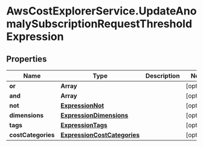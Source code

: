 # AwsCostExplorerService.UpdateAnomalySubscriptionRequestThresholdExpression

## Properties

Name | Type | Description | Notes
------------ | ------------- | ------------- | -------------
**or** | **Array** |  | [optional] 
**and** | **Array** |  | [optional] 
**not** | [**ExpressionNot**](ExpressionNot.md) |  | [optional] 
**dimensions** | [**ExpressionDimensions**](ExpressionDimensions.md) |  | [optional] 
**tags** | [**ExpressionTags**](ExpressionTags.md) |  | [optional] 
**costCategories** | [**ExpressionCostCategories**](ExpressionCostCategories.md) |  | [optional] 


